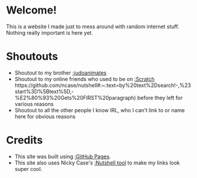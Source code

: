 <script src="https://cdn.jsdelivr.net/gh/ncase/nutshell/nutshell.js"></script>
<script>
Nutshell.setOptions({
    startOnLoad: true,
    lang: 'en',
    dontEmbedHeadings: true,
});
</script>

# Welcome!
This is a website I made just to mess around with random internet stuff. Nothing really important is here yet. 

# Shoutouts
* Shoutout to my brother [:judoanimates](https://youtu.be/LK7eZHzk460)
* Shoutout to my online friends who used to be on [:Scratch](https://en.m.wikipedia.org/wiki/Scratch_(programming_language))
 https://github.com/ncase/nutshell#:~:text=by%20text%2Dsearch!-,%23start%3D%5Btext%5D,-%E2%80%93%20Gets%20FIRST%20paragraph) before they left for various reasons
* Shoutout to all the other people I know IRL, who I can't link to or name here for obvious reasons

# Credits
* This site was built using [:GitHub Pages](https://pages.github.com).
* This site also uses Nicky Case's [:Nutshell tool](https://ncase.me/nutshell/#WhatIsNutshell&cut=4) to make my links look super cool.
